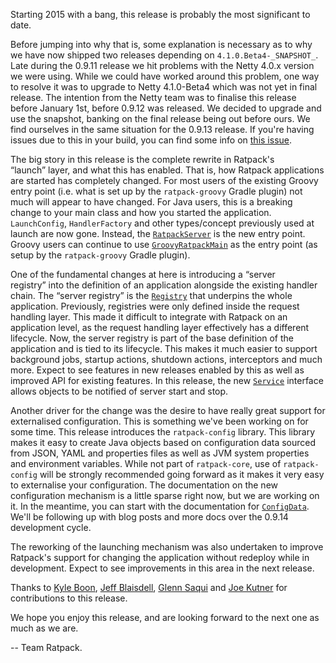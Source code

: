 <!-- 
This file contains the in progress release notes during the cycle.
It should not be considered the final announcement for any release at any time. 
-->

Starting 2015 with a bang, this release is probably the most significant to date.

Before jumping into why that is, some explanation is necessary as to why we have now shipped two releases depending on `4.1.0.Beta4-_SNAPSHOT_`.
Late during the 0.9.11 release we hit problems with the Netty 4.0.x version we were using.
While we could have worked around this problem, one way to resolve it was to upgrade to Netty 4.1.0-Beta4 which was not yet in final release.
The intention from the Netty team was to finalise this release before January 1st, before 0.9.12 was released.
We decided to upgrade and use the snapshot, banking on the final release being out before ours.
We find ourselves in the same situation for the 0.9.13 release.
If you're having issues due to this in your build, you can find some info on [this issue](https://github.com/ratpack/ratpack/issues/549).

The big story in this release is the complete rewrite in Ratpack's “launch” layer, and what this has enabled.
That is, how Ratpack applications are started has completely changed.
For most users of the existing Groovy entry point (i.e. what is set up by the `ratpack-groovy` Gradle plugin) not much will appear to have changed.
For Java users, this is a breaking change to your main class and how you started the application.
`LaunchConfig`, `HandlerFactory` and other types/concept previously used at launch are now gone.
Instead, the [`RatpackServer`](api/ratpack/server/RatpackServer.html) is the new entry point.
Groovy users can continue to use [`GroovyRatpackMain`](api/ratpack/groovy/GroovyRatpackMain.html) as the entry point (as setup by the `ratpack-groovy` Gradle plugin).

One of the fundamental changes at here is introducing a “server registry” into the definition of an application alongside the existing handler chain.
The “server registry” is the [`Registry`](api/ratpack/registry/Registry.html) that underpins the whole application.
Previously, registries were only defined inside the request handling layer.
This made it difficult to integrate with Ratpack on an application level, as the request handling layer effectively has a different lifecycle.
Now, the server registry is part of the base definition of the application and is tied to its lifecycle.
This makes it much easier to support background jobs, startup actions, shutdown actions, interceptors and much more.
Expect to see features in new releases enabled by this as well as improved API for existing features.
In this release, the new [`Service`](api/ratpack/server/Service.html) interface allows objects to be notified of server start and stop. 

Another driver for the change was the desire to have really great support for externalised configuration.
This is something we've been working on for some time.
This release introduces the `ratpack-config` library.
This library makes it easy to create Java objects based on configuration data sourced from JSON, YAML and properties files as well as JVM system properties and environment variables.
While not part of `ratpack-core`, use of `ratpack-config` will be strongly recommended going forward as it makes it very easy to externalise your configuration.
The documentation on the new configuration mechanism is a little sparse right now, but we are working on it.
In the meantime, you can start with the documentation for [`ConfigData`](api/ratpack/config/ConfigData.html).
We'll be following up with blog posts and more docs over the 0.9.14 development cycle.

The reworking of the launching mechanism was also undertaken to improve Ratpack's support for changing the application without redeploy while in development.
Expect to see improvements in this area in the next release.

Thanks to [Kyle Boon](https://github.com/kyleboon), [Jeff Blaisdell](https://github.com/jeff-blaisdell), [Glenn Saqui](https://github.com/gsaqui) and [Joe Kutner](https://github.com/jkutner) for contributions to this release.

We hope you enjoy this release, and are looking forward to the next one as much as we are.

-- Team Ratpack.

